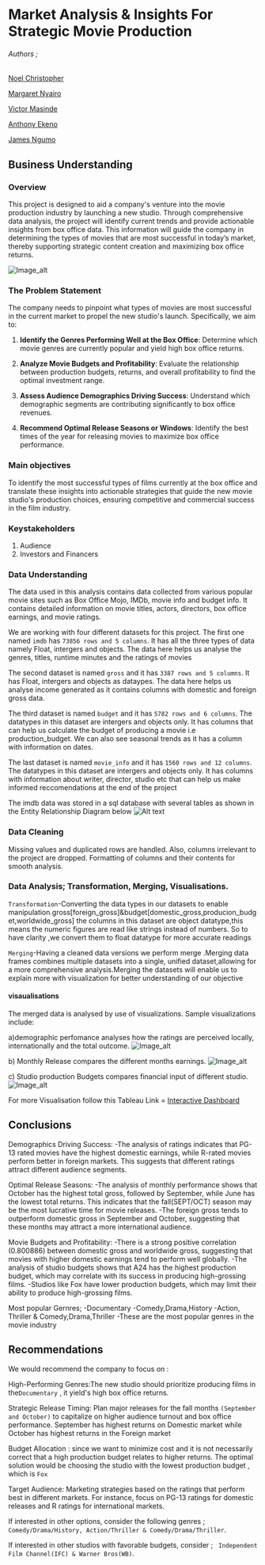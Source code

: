 # Market Analysis & Insights For Strategic Movie Production

###### Authors ;
[Noel Christopher](https://github.com/NOE0464) 

[Margaret Nyairo](https://github.com/vidya-byte)

[Victor Masinde](https://github.com/Masinde10)

[Anthony Ekeno](https://github.com/sananthonio)

[James Ngumo](https://github.com/nyange21)


## Business Understanding

### Overview
This project is designed to aid a company's venture into the movie production industry by launching a new studio. Through comprehensive data analysis, the project will identify current trends and provide actionable insights from box office data. This information will guide the company in determining the types of movies that are most successful in today’s market, thereby supporting strategic content creation and maximizing box office returns.

![Image_alt](http://localhost:8889/view/WB.08.58%20PM.jpeg)


###  The Problem Statement
The company needs to pinpoint what types of movies are most successful in the current market to propel the new studio's launch. Specifically, we aim to:

1. **Identify the Genres Performing Well at the Box Office**: Determine which movie genres are currently popular and yield high box office returns.
   
2. **Analyze Movie Budgets and Profitability**: Evaluate the relationship between production budgets, returns, and overall profitability to find the optimal investment range.
   
3. **Assess Audience Demographics Driving Success**: Understand which demographic segments are contributing significantly to box office revenues.
   
4. **Recommend Optimal Release Seasons or Windows**: Identify the best times of the year for releasing movies to maximize box office performance.

### Main objectives
To identify the most successful types of films currently at the box office and translate these insights into actionable strategies that guide the new movie studio's production choices, ensuring competitive and commercial success in the film industry.

### Keystakeholders
1. Audience
2. Investors and Financers 

### Data Understanding
The data used in this analysis contains data collected from various popular movie sites such as Box Office Mojo, IMDb, movie info and budget info. It contains detailed information on movie titles, actors, directors, box office earnings, and movie ratings.
 
We are working with four different datasets for this project. The first one named `imdb` has `73856 rows and 5 columns`. It has all the three types of data namely Float, intergers and objects. The data here helps us analyse the genres, titles, runtime minutes and the ratings of movies

The second dataset is named `gross` and it has `3387 rows and 5 columns`. It has Float, intergers and objects as dataypes. The data here helps us analyse income generated as it contains columns with domestic and foreign gross data.

The third dataset is named `budget` and it has `5782 rows and 6 columns`. The datatypes in this dataset are intergers and objects only. It has columns that can help us calculate the budget of producing a movie i.e production_budget. We can also see seasonal trends as it has a column with information on dates.

The last dataset is named `movie_info` and it has `1560 rows and 12 columns`. The datatypes in this dataset are intergers and objects only. It has columns with information about writer, director, studio etc that can help us make informed reccomendations at the end of the project

The imdb data was stored in a sql database with several tables as shown in the Entity Relationship Diagram below
![Alt text](movie_data_erd.jpeg)

### Data Cleaning
Missing values and duplicated rows are handled. Also, columns irrelevant to the project are dropped. Formatting of columns and their contents for smooth analysis.

### Data Analysis; Transformation, Merging, Visualisations.
`Transformation`-Converting the data types in our datasets to enable                          manipulation.gross[foreign_gross]&budget[domestic_gross,producion_budget,worldwide_gross] the columns in this dataset are object datatype,this means the numeric figures are read like strings instead of numbers. So to have clarity ,we convert them to float datatype for more accurate readings

`Merging`-Having a cleaned data versions we perform merge .Merging data frames combines multiple datasets into a single, unified dataset,allowing for a more comprehensive analysis.Merging the datasets will enable us to explain more with visualization for better understanding of our objective

#### visaualisations
The merged data is analysed by use of visualizations. Sample visualizations include:

a)demographic perfomance analyses how the ratings are perceived locally, internationally and the total outcome.
![Image_alt](http://localhost:8889/view/Rating.09.21%20PM.jpeg)

b) Monthly Release compares the different months earnings.
![Image_alt](http://localhost:8889/view/month.14.07%20PM.jpeg)

c) Studio production Budgets compares financial input of different studio.
![Image_alt](http://localhost:8889/view/studio.13.39%20PM.jpeg)

For more Visualisation follow this Tableau Link = [Interactive Dashboard](https://public.tableau.com/views/FILMANALYSIS_/InteractiveDashboard?:language=en-US&publish=yes&:sid=&:redirect=auth&:display_count=n&:origin=viz_share_link)

## Conclusions
Demographics Driving Success:
-The analysis of ratings indicates that PG-13 rated movies have the highest domestic earnings, while R-rated movies perform better in foreign markets. This suggests that different ratings attract different audience segments.

Optimal Release Seasons:
-The analysis of monthly performance shows that October has the highest total gross, followed by September, while June has the lowest total returns. This indicates that the fall(SEPT/OCT) season may be the most lucrative time for movie releases.
-The foreign gross tends to outperform domestic gross in September and October, suggesting that these months may attract a more international audience.

Movie Budgets and Profitability:
-There is a strong positive correlation (0.800886) between domestic gross and worldwide gross, suggesting that movies with higher domestic earnings tend to perform well globally.
-The analysis of studio budgets shows that A24 has the highest production budget, which may correlate with its success in producing high-grossing films.
-Studios like Fox have lower production budgets, which may limit their ability to produce high-grossing films.

Most popular Gernres;
-Documentary
-Comedy,Drama,History
-Action, Thriller & Comedy,Drama,Thriller
-These are the most popular genres in the movie industry

## Recommendations
We would recommend the company to focus on :

High-Performing Genres:The new studio should prioritize producing films in the`Documentary` , it yield's high box office returns.

Strategic Release Timing: Plan major releases for the fall months `(September and October)` to capitalize on higher audience turnout and box office performance. September has highest returns on Domestic market while October has highest returns in the Foreign market

Budget Allocation : since we want to minimize cost and it is not necessarily correct that a high production budget relates to higher returns. The optimal solution would be choosing  the studio with the lowest production budget , which is `Fox`

Target Audience: Marketing strategies based on the ratings that perform best in different markets. For instance, focus on PG-13 ratings for domestic releases and R ratings for international markets.
 
If interested in other options, consider the following genres ; `Comedy/Drama/History, Action/Thriller & Comedy/Drama/Thriller`.

If interested in other studios with favorable budgets, consider ; ` Independent Film Channel(IFC) & Warner Bros(WB)`.


